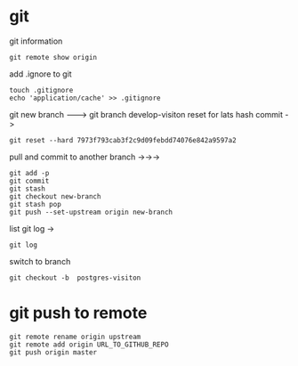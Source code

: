 # git
git information

```
git remote show origin
```

add .ignore to git 

```
touch .gitignore
echo 'application/cache' >> .gitignore
```

git new branch ---> git branch develop-visiton
reset for lats hash commit -> 

``` git reset --hard 7973f793cab3f2c9d09febdd74076e842a9597a2 ```

pull and commit to another branch
->->->

```
git add -p
git commit
git stash
git checkout new-branch
git stash pop
git push --set-upstream origin new-branch
```

list git log -> 

```
git log
```

switch to branch
```
git checkout -b  postgres-visiton
```

# git push to remote 
```
git remote rename origin upstream
git remote add origin URL_TO_GITHUB_REPO
git push origin master
```
